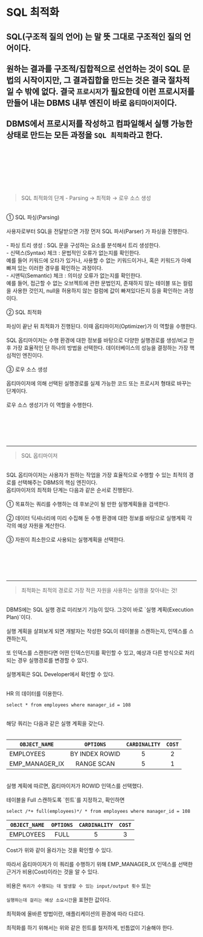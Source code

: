 # SQL 최적화

SQL(구조적 질의 언어) 는 말 뜻 그대로 구조적인 질의 언어이다.<br/>
<br/>
원하는 결과를 구조적/집합적으로 선언하는 것이 SQL 문법의 시작이지만, 그 결과집합을 만드는 것은 결국 절차적일 수 밖에 없다. 결국 `프로시저`가 필요한데 이런 프로시저를 만들어 내는 DBMS 내부 엔진이 바로 `옵티마이저`이다.
<br/><br/>
DBMS에서 프로시저를 작성하고 컴파일해서 실행 가능한 상태로 만드는 모든 과정을 `SQL 최적화`라고 한다.
<br/><br/>
<br/><br/><br/><br/>
----
> SQL 최적화의 단계 - Parsing → 최적화 → 로우 소스 생성

<br/>
① SQL 파싱(Parsing)<br/>
<br/>
사용자로부터 SQL을 전달받으면 가장 먼저 SQL 파서(Parser) 가 파싱을 진행한다.<br/>
<br/>
- 파싱 트리 생성 : SQL 문을 구성하는 요소를 분석해서 트리 생성한다.<br/>
- 신택스(Syntax) 체크 : 문법적인 오류가 없는지를 확인한다. <br/>
예를 들어 키워드에 오타가 있거나, 사용할 수 없는 키워드이거나, 혹은 키워드가 아예 빠져 있는 이러한 경우를 확인하는 과정이다.<br/>
- 시맨틱(Semantic) 체크 : 의미상 오류가 없는지를 확인한다.<br/>
예를 들어, 접근할 수 없는 오브젝트에 관한 문법인지, 존재하지 않는 테이블 또는 컬럼을 사용한 것인지, null을 허용하지 않는 컬럼에 값이 빠져있다든지 등을 확인하는 과정이다.<br/>
<br/>
② SQL 최적화<br/>
<br/>
파싱이 끝난 뒤 최적화가 진행된다. 이때 옵티마이저(Optimizer)가 이 역할을 수행한다.<br/>
<br/>
SQL 옵티마이저는 수행 환경에 대한 정보를 바탕으로 다양한 실행경로를 생성/비교 한 후 가장 효율적인 단 하나의 방법을 선택한다. 데이터베이스의 성능을 결정하는 가장 핵심적인 엔진이다.<br/>
<br/>
③ 로우 소스 생성<br/>
<br/>
옵티마이저에 의해 선택된 실행경로를 실제 가능한 코드 또는 프로시저 형태로 바꾸는 단계이다.<br/>
<br/>
로우 소스 생성기가 이 역할을 수행한다.<br/>
<br/>
<br/><br/><br/><br/>

---
> SQL 옵티마이저

<br/>
SQL 옵티마이저는 사용자가 원하는 작업을 가장 효율적으로 수행할 수 있는 최적의 경로를 선택해주는 DBMS의 핵심 엔진이다.<br/>
옵티마이저의 최적화 단계는 다음과 같은 순서로 진행된다.<br/>
<br/>
① 목표하는 쿼리를 수행하는 데 후보군이 될 만한 실행계획들을 검색한다.<br/>
<br/>
② 데이터 딕셔너리에 미리 수집해 둔 수행 환경에 대한 정보를 바탕으로 실행계획 각각의 예상 자원을 계산한다.<br/>
<br/>
③ 자원이 최소한으로 사용되는 실행계획을 선택한다.<br/>
<br/>
<br/><br/>
<br/><br/>

----

> 최적화는 최적의 경로로 가장 적은 자원을 사용하는 실행을 찾아내는 것!

<br/>
DBMS에는 SQL 실행 경로 미리보기 기능이 있다. 그것이 바로 `실행 계획(Execution Plan)`이다.<br/>
<br/>
실행 계획을 살펴보게 되면 개발자는 작성한 SQL이 테이블을 스캔하는지, 인덱스를 스캔하는지,<br/>
<br/>
또 인덱스를 스캔한다면 어떤 인덱스인지를 확인할 수 있고, 예상과 다른 방식으로 처리되는 경우 실행경로를 변경할 수 있다.<br/>
<br/>
실행계획은 SQL Developer에서 확인할 수 있다.<br/>
<br/>

HR 의 데이터를 이용한다.

`select *
from employees
where manager_id = 108
`


<br/>
해당 쿼리는 다음과 같은 실행 계획을 갖는다.<br/>
<br/>


| `OBJECT_NAME` | `OPTIONS` | `CARDINALITY` | `COST` |
|---|:---:|:---:|:---:|
| EMPLOYEES  |BY INDEX ROWID | 5 | 2 |
| EMP_MANAGER_IX | RANGE SCAN | 5 | 1 |


<br/>
실행 계획에 따르면, 옵티마이저가 ROWID 인덱스를 선택했다.<br/>
<br/>
테이블을 Full 스캔하도록 `힌트`를 지정하고, 확인하면<br/>

`select /*+ full(employees)*/ *
from employees
where manager_id = 108`


|`OBJECT_NAME`|`OPTIONS`|`CARDINALITY`|`COST`|
|:---:|:---:|:---:|:---:|
|EMPLOYEES|FULL|5|3|

Cost가 위와 같이 올라가는 것을 확인할 수 있다.<br/>
<br/>
따라서 옵티마이저가 이 쿼리를 수행하기 위해 EMP_MANAGER_IX 인덱스를 선택한 근거가 비용(Cost)이라는 것을 알 수 있다.<br/>
<br/>
비용은 `쿼리가 수행되는 데 발생할 수 있는 input/output 횟수` 또는<br/>
<br/>
`실행하는데 걸리는 예상 소요시간`을 표현한 값이다.<br/>
<br/>
최적화에 올바른 방법이란, 애플리케이션의 환경에 따라 다르다.<br/>
<br/>
최적화를 하기 위해서는 위와 같은 힌트를 철저하게, 빈틈없이 기술해야 한다.<br/>
